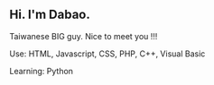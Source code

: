 ## Hi. I'm Dabao.

Taiwanese BIG guy. Nice to meet you !!!

Use: HTML, Javascript, CSS, PHP, C++, Visual Basic

Learning: Python
